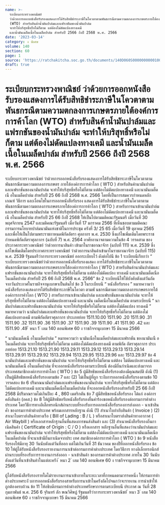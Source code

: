```yaml
---
name: >-
  ระเบียบกระทรวงพาณิชย์
  ว่าด้วยการออกหนังสือรับรองแสดงการได้รับสิทธิชำระภาษีในโควตาตามพันธกรณีตามความตกลงการเกษตรภายใต้องค์การการค้าโลก
  (WTO) สำหรับสินค้าน้ำมันปาล์มและแฟรกชันของน้ำมันปาล์ม
  จะทำให้บริสุทธิ์หรือไม่ก็ตาม แต่ต้องไม่ดัดแปลงทางเคมี
  และน้ำมันเมล็ดเนื้อในเมล็ดปาล์ม สำหรับปี 2566 ถึงปี 2568 พ.ศ. 2566
date: '2023-03-14'
category: ง พิเศษ
volume: 140
section: 60
page: 1
source: 'https://ratchakitcha.soc.go.th/documents/140D060S0000000000100.pdf'
draft: true
---
```


# ระเบียบกระทรวงพาณิชย์ ว่าด้วยการออกหนังสือรับรองแสดงการได้รับสิทธิชำระภาษีในโควตาตามพันธกรณีตามความตกลงการเกษตรภายใต้องค์การการค้าโลก (WTO) สำหรับสินค้าน้ำมันปาล์มและแฟรกชันของน้ำมันปาล์ม จะทำให้บริสุทธิ์หรือไม่ก็ตาม แต่ต้องไม่ดัดแปลงทางเคมี และน้ำมันเมล็ดเนื้อในเมล็ดปาล์ม สำหรับปี 2566 ถึงปี 2568 พ.ศ. 2566

ระเบียบกระทรวงพาณิชย์ ว่าด้วยการออกหนังสือรับรองแสดงการได้รับสิทธิชาระภาษีในโควตาตามพันธกรณีตามความตกลงการเกษตร ภายใต้องค์การการค้าโลก ( WTO ) สำหรับสินค้านามันปาล์มและแฟรกชันของนามันปาล์ม จะทำให้บริสุทธิ์หรือไม่ก็ตาม แต่ต้องไม่ดัดแปลงทางเคมี และนามันเมล็ดเนื อในเมล็ดปาล์ม สำหรับปี 25 66 ถึงปี 2568 พ.ศ. 2566 โดยที่เป็นการสมควรกำหนดหลักเกณฑ์ วิธีการ และเงื่อนไขในการออกหนังสือรับรอง แสดงการได้รับสิทธิชำระภาษีในโควตาตามพันธกรณีตามความตกลงการเกษตรภายใต้องค์การการค้าโลก ( WTO ) สาหรับการนาเข้านามันปาล์มและแฟรกชันของนามันปาล์ม จะทาให้บริสุทธิ์หรือไม่ก็ตาม แต่ต้องไม่ดัดแปลงทางเคมี และนามันเมล็ดเนื อในเมล็ดปาล์ม สำหรับปี 25 66 ถึงปี 2568 ให้เป็นไปตามมติคณะรัฐมนตรี เมื่อวันที่ 30 พฤศจิกายน 2547 และมติคณะรัฐมนตรี เมื่อวันที่ 17 มกราคม 2566 ที่เห็นชอบตามมติคณะกรรมการนโยบายปาล์มนามันแห่งชาติในการประชุม ครังที่ 3/ 25 65 เมื่อวันที่ 19 ตุลาคม 2565 และเพื่อให้เป็นไปตามพระราชกาหนดพิกัดอัตรา ศุลกากร พ.ศ. 2530 ซึ่งแก้ไขเพิ่มเติมโดยพระราชกำหนดพิกัดอัตราศุลกากร (ฉบับที่ 7) พ.ศ. 2564 อาศัยอานาจตามความในข้อ 4 วรรคสาม ของประกาศกระทรวงพาณิชย์ ว่าด้วยการนาสินค้า เข้ามาในราชอาณาจักร (ฉบับที่ 111) พ.ศ. 2539 ซึ่งแก้ไขเพิ่มเติมโดยประกาศกระทรวงพาณิชย์ ว่าด้วยการนาสินค้าเข้ามาในราชอาณาจักร (ฉบับที่ 115) พ.ศ. 2539 รัฐมนตรีว่าการกระทรวงพาณิชย์ ออกระเบียบไว้ ดังต่อไปนี ข้อ 1 ระเบียบนีเรียกว่า “ ระเบียบกระทรวงพาณิชย์ว่าด้วยการออกหนังสือรับรองแสดง การได้รับสิทธิชาระภาษีในโควตาตามพันธกรณีตามความตกลงการเกษตรภายใต้องค์การการค้าโลก ( WTO ) สาหรับสินค้านามันปาล์มและแฟรกชันของนามันปาล์ม จะทาให้บริสุทธิ์หรือไม่ก็ตาม แต่ต้องไม่ดัดแปลง ทางเคมี และนามันเมล็ดเนือในเมล็ดปาล์ม สำหรับปี 25 66 ถึงปี 2568 พ.ศ. 2566” ข้อ 2 ระเบียบนีให้ใช้บังคับตังแต่วันถัดจากวันประกาศในราชกิจจานุเบกษาเป็นต้นไป ข้อ 3 ในระเบียบนี “ หนังสือรับรอง ” หมายความว่า หนังสือรับรองแสดงการได้รับสิทธิชาระภาษีในโควตา ตามพั นธกรณีตามความตกลงการเกษตรภายใต้องค์การการค้าโลก ( WTO ) สาหรับการนาเข้านามันปาล์ม และแฟรกชันของนามันปาล์ม จะทาให้บริสุทธิ์หรือไม่ก็ตาม แต่ต้องไม่ดัดแปลงทางเคมี และนามัน เมล็ดเนือในเมล็ดปาล์ม ตามระเบียบนี “ นามันปาล์มและแฟรกชันของนามันปาล์ม จะทาให้บริสุทธิ์หรือไม่ก็ตาม แต่ต้องไม่ดัดแปลง ทางเคมี ” หมายความว่า นามันปาล์มและแฟรกชันของนามันปาล์ม จะทาให้บริสุทธิ์หรือไม่ก็ตาม แต่ต้องไม่ดัดแปลงทางเคมี ตามพิกัดอัตราศุลกากร ประเภทย่อย 1511.10.00 1511.90 .20 1511.90 .31 1511.90 .32 1511.90 .36 1511.90 .37 1511.90 .39 1511.90 .41 1511.90 .42 และ 1511.90 .49 ้ หนา 1 ่ เลม 140 ตอนพิเศษ 60 ง ราชกิจจานุเบกษา 15 มีนาคม 2566

“ นามันเมล็ดเนื อในเมล็ดปาล์ม ” หมายความว่า นามันเนือในเมล็ดปาล์มและแฟรกชัน ของนามันเนื อในเมล็ดปาล์ม จะทาให้บริสุทธิ์หรือไม่ก็ตาม แต่ต้องไม่ดัดแปลงทางเคมี ตามพิกัด อัตราศุลกากร ประเ ภทย่อย 1513.21.10 1513.21.90 1513.29.11 1513.29.12 1513.29.13 1513.29.14 1513.29.91 1513.29.92 1513.29.94 1513.29.95 1513.29.96 และ 1513.29.97 ข้อ 4 นามันปาล์มและแฟรกชันของนามันปาล์ม จะทาให้บริสุทธิ์หรือไม่ก็ตาม แต่ต้อง ไม่ดัดแปลงทางเคมี และนามันเมล็ดเนื อในเมล็ดปาล์ม ที่จะออกหนังสือรับรองตามระเบียบนี ต้องมีถิ่นกำเนิดและส่งมาจากประเทศสมาชิกองค์การการค้าโลก ( WTO ) ข้อ 5 ผู้มีสิทธิขอหนังสือรับรองต้องมีคุณสมบัติ ดังนี (1) เป็นผู้มีสิทธิขอหนังสือรับรองตามข้อ 7 และ (2) ไม่เป็นผู้ที่ถูก ระงับการออกหนังสือรับรองตามข้อ 10 วรรคสอง ข้อ 6 ปริมาณนามันปาล์มและแฟรกชันของนามันปาล์ม จะทาให้บริสุทธิ์หรือไม่ก็ตาม แต่ต้องไม่ดัดแปลงทางเคมี และนามันเมล็ดเนือในเมล็ดปาล์ม ที่จะออกหนังสือรับรองสำหรับปี 25 66 ถึงปี 2568 มีปริมาณรวมไม่เกินปีละ 4 , 860 เมตริกตัน ข้อ 7 ผู้มีสิทธิขอหนังสือรับรอง ได้แก่ องค์การคลังสินค้า (อคส.) ข้อ 8 ให้ผู้มีสิทธิขอรับหนังสือรับรองยื่นคำร้องขอหนังสือรับรองต่อกรมการค้าต่างประเทศ โดยวิธีการทางอิเล็กทรอนิกส์ผ่านระบบที่รองรับการออกหนังสือรับรองการส่งออก - นาเข้าสินค้ำ ของกรมการค้าต่างประเทศ พร้อมเอกสารหลักฐาน ดังนี (1) สำเนาใบกำกับสินค้า ( Invoice ) (2) สาเนาใบตราส่งสินค้าทางเรือ ( Bill of Lading : B / L ) หรือสาเนาใบตราส่งสินค้าทางอากาศ ( Air Waybill ) หรือเอกสารหลักฐานอื่นที่แสดงการขนส่งสินค้า และ (3) สำเนาหนังสือรับรองถิ่นกาเนิดสินค้า ( Certificate of Origin : C / O ) หรือเอกสาร หลักฐานอื่นที่แสดงว่านามันปาล์มและแฟรกชันของนามันปาล์ม จะทำให้บริสุทธิ์หรือไม่ก็ตาม แต่ต้องไม่ดัดแปลงทางเคมี และนามันเมล็ดเนือในเมล็ดปาล์ม ที่จะนาเข้ามีถิ่นกาเนิดจากประ เทศ สมาชิกองค์การการค้าโลก ( WTO ) ข้อ 9 หนังสือรับรองให้มีอายุ 30 วันนับตังแต่วันที่ออก แต่ไม่เกินวันที่ 31 ธันวาคม ของปีที่ออกหนังสือรับรอง ข้อ 10 ให้ผู้ได้รับหนังสือรับรองรายงานการนาเข้าต่อกรมการค้าต่างประเทศ โดยวิธีการ ทางอิเล็กทรอนิกส์ผ่านระบบที่รองรับการรายงานการส่งออก - นาเข้าสินค้า ของกรมการค้าต่างประเทศ ภายใน 30 วันนับตังแต่วันที่นาเข้าสินค้าในแต่ละครัง ้ หนา 2 ่ เลม 140 ตอนพิเศษ 60 ง ราชกิจจานุเบกษา 15 มีนาคม 2566

ผู้ได้รับหนังสือรับรองรายใดไม่รายงานการนาเข้าภายในระยะเวลาที่กาหนดตามวรรคหนึ่ง ให้กรมการค้าต่างประเทศระงั บการออกหนังสือรับรองสาหรับการนาเข้าในครังถัดไปจนกว่าจะรายงาน การนำเข้าให้ถูกต้องครบถ้วน ข้อ 11 ให้อธิบดีกรมการค้าต่างประเทศรักษาการตามระเบียบนี ประกาศ ณ วันที่ 28 กุมภาพันธ์ พ.ศ. 256 6 จุรินทร์ ลัก ษณวิศิษฏ์ รัฐมนตรีว่าการกระทรวงพาณิชย์ ้ หนา 3 ่ เลม 140 ตอนพิเศษ 60 ง ราชกิจจานุเบกษา 15 มีนาคม 2566
